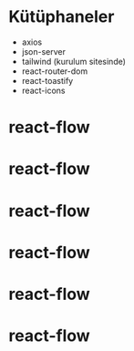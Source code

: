 # Kütüphaneler

- axios
- json-server
- tailwind (kurulum sitesinde)
- react-router-dom
- react-toastify
- react-icons
# react-flow
# react-flow
# react-flow
# react-flow
# react-flow
# react-flow

